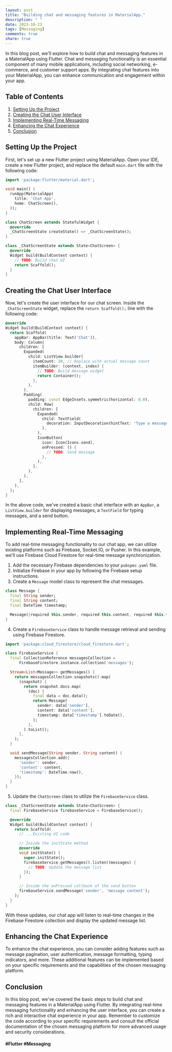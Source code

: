 ```yaml
---
layout: post
title: "Building chat and messaging features in MaterialApp."
description: " "
date: 2023-10-23
tags: [Messaging]
comments: true
share: true
---
```


In this blog post, we'll explore how to build chat and messaging features in a MaterialApp using Flutter. Chat and messaging functionality is an essential component of many mobile applications, including social networking, e-commerce, and customer support apps. By integrating chat features into your MaterialApp, you can enhance communication and engagement within your app.

## Table of Contents

1. [Setting Up the Project](#setting-up-the-project)
2. [Creating the Chat User Interface](#creating-the-chat-user-interface)
3. [Implementing Real-Time Messaging](#implementing-real-time-messaging)
4. [Enhancing the Chat Experience](#enhancing-the-chat-experience)
5. [Conclusion](#conclusion)

## Setting Up the Project

First, let's set up a new Flutter project using MaterialApp. Open your IDE, create a new Flutter project, and replace the default `main.dart` file with the following code:

```dart
import 'package:flutter/material.dart';

void main() {
  runApp(MaterialApp(
    title: 'Chat App',
    home: ChatScreen(),
  ));
}

class ChatScreen extends StatefulWidget {
  @override
  _ChatScreenState createState() => _ChatScreenState();
}

class _ChatScreenState extends State<ChatScreen> {
  @override
  Widget build(BuildContext context) {
    // TODO: Build chat UI
    return Scaffold();
  }
}
```

## Creating the Chat User Interface

Now, let's create the user interface for our chat screen. Inside the `_ChatScreenState` widget, replace the `return Scaffold();` line with the following code:

```dart
@override
Widget build(BuildContext context) {
  return Scaffold(
    appBar: AppBar(title: Text('Chat')),
    body: Column(
      children: [
        Expanded(
          child: ListView.builder(
            itemCount: 20, // Replace with actual message count
            itemBuilder: (context, index) {
              // TODO: Build message widget
              return Container(); 
            },
          ),
        ),
        Padding(
          padding: const EdgeInsets.symmetric(horizontal: 8.0),
          child: Row(
            children: [
              Expanded(
                child: TextField(
                  decoration: InputDecoration(hintText: 'Type a message...'),
                ),
              ),
              IconButton(
                icon: Icon(Icons.send),
                onPressed: () {
                  // TODO: Send message
                },
              ),
            ],
          ),
        ),
      ],
    ),
  );
}
```

In the above code, we've created a basic chat interface with an `AppBar`, a `ListView.builder` for displaying messages, a `TextField` for typing messages, and a send button.

## Implementing Real-Time Messaging

To add real-time messaging functionality to our chat app, we can utilize existing platforms such as Firebase, Socket.IO, or Pusher. In this example, we'll use Firebase Cloud Firestore for real-time message synchronization.

1. Add the necessary Firebase dependencies to your `pubspec.yaml` file.
2. Initialize Firebase in your app by following the Firebase setup instructions.
3. Create a `Message` model class to represent the chat messages.

```dart
class Message {
  final String sender;
  final String content;
  final DateTime timestamp;

  Message({required this.sender, required this.content, required this.timestamp});
}
```

4. Create a `FirebaseService` class to handle message retrieval and sending using Firebase Firestore.

```dart
import 'package:cloud_firestore/cloud_firestore.dart';

class FirebaseService {
  final CollectionReference messagesCollection =
      FirebaseFirestore.instance.collection('messages');

  Stream<List<Message>> getMessages() {
    return messagesCollection.snapshots().map(
      (snapshot) {
        return snapshot.docs.map(
          (doc) {
            final data = doc.data();
            return Message(
              sender: data['sender'],
              content: data['content'],
              timestamp: data['timestamp'].toDate(),
            );
          },
        ).toList();
      },
    );
  }

  void sendMessage(String sender, String content) {
    messagesCollection.add({
      'sender': sender,
      'content': content,
      'timestamp': DateTime.now(),
    });
  }
}
```

5. Update the `ChatScreen` class to utilize the `FirebaseService` class.

```dart
class _ChatScreenState extends State<ChatScreen> {
  final FirebaseService firebaseService = FirebaseService();

  @override
  Widget build(BuildContext context) {
    return Scaffold(
      // ...Existing UI code

      // Inside the initState method
      @override
      void initState() {
        super.initState();
        firebaseService.getMessages().listen((messages) {
          // TODO: Update the message list
        });
      }

      // Inside the onPressed callback of the send button
      firebaseService.sendMessage('sender', 'message content');
    );
  }
}
```

With these updates, our chat app will listen to real-time changes in the Firebase Firestore collection and display the updated message list.

## Enhancing the Chat Experience

To enhance the chat experience, you can consider adding features such as message pagination, user authentication, message formatting, typing indicators, and more. These additional features can be implemented based on your specific requirements and the capabilities of the chosen messaging platform.

## Conclusion

In this blog post, we've covered the basic steps to build chat and messaging features in a MaterialApp using Flutter. By integrating real-time messaging functionality and enhancing the user interface, you can create a rich and interactive chat experience in your app. Remember to customize the code according to your specific requirements and consult the official documentation of the chosen messaging platform for more advanced usage and security considerations.

#### #Flutter #Messaging
